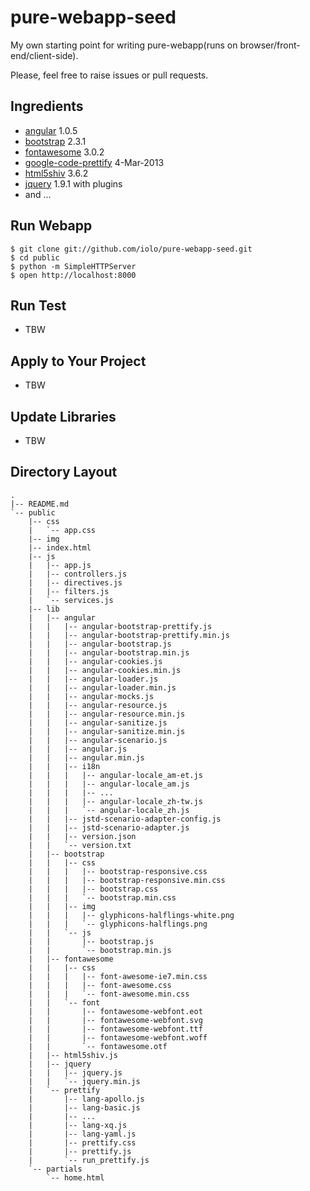 pure-webapp-seed
================

My own starting point for writing pure-webapp(runs on browser/front-end/client-side).

Please, feel free to raise issues or pull requests.

Ingredients
-----------

* [angular](http://angularjs.org) 1.0.5
* [bootstrap](http://getbootstrap.com) 2.3.1
* [fontawesome](http://fortawesome.github.com/Font-Awesome/) 3.0.2
* [google-code-prettify](http://code.google.com/p/google-code-prettify/) 4-Mar-2013
* [html5shiv](https://github.com/aFarkas/html5shiv) 3.6.2
* [jquery](http://jquery.com) 1.9.1 with plugins
* and ...

Run Webapp
----------

```
$ git clone git://github.com/iolo/pure-webapp-seed.git
$ cd public
$ python -m SimpleHTTPServer
$ open http://localhost:8000
```

Run Test
--------

* TBW

Apply to Your Project
---------------------

* TBW

Update Libraries
----------------

* TBW

Directory Layout
----------------

```
.
|-- README.md
`-- public
    |-- css
    |   `-- app.css
    |-- img
    |-- index.html
    |-- js
    |   |-- app.js
    |   |-- controllers.js
    |   |-- directives.js
    |   |-- filters.js
    |   `-- services.js
    |-- lib
    |   |-- angular
    |   |   |-- angular-bootstrap-prettify.js
    |   |   |-- angular-bootstrap-prettify.min.js
    |   |   |-- angular-bootstrap.js
    |   |   |-- angular-bootstrap.min.js
    |   |   |-- angular-cookies.js
    |   |   |-- angular-cookies.min.js
    |   |   |-- angular-loader.js
    |   |   |-- angular-loader.min.js
    |   |   |-- angular-mocks.js
    |   |   |-- angular-resource.js
    |   |   |-- angular-resource.min.js
    |   |   |-- angular-sanitize.js
    |   |   |-- angular-sanitize.min.js
    |   |   |-- angular-scenario.js
    |   |   |-- angular.js
    |   |   |-- angular.min.js
    |   |   |-- i18n
    |   |   |   |-- angular-locale_am-et.js
    |   |   |   |-- angular-locale_am.js
    |   |   |   |-- ...
    |   |   |   |-- angular-locale_zh-tw.js
    |   |   |   `-- angular-locale_zh.js
    |   |   |-- jstd-scenario-adapter-config.js
    |   |   |-- jstd-scenario-adapter.js
    |   |   |-- version.json
    |   |   `-- version.txt
    |   |-- bootstrap
    |   |   |-- css
    |   |   |   |-- bootstrap-responsive.css
    |   |   |   |-- bootstrap-responsive.min.css
    |   |   |   |-- bootstrap.css
    |   |   |   `-- bootstrap.min.css
    |   |   |-- img
    |   |   |   |-- glyphicons-halflings-white.png
    |   |   |   `-- glyphicons-halflings.png
    |   |   `-- js
    |   |       |-- bootstrap.js
    |   |       `-- bootstrap.min.js
    |   |-- fontawesome
    |   |   |-- css
    |   |   |   |-- font-awesome-ie7.min.css
    |   |   |   |-- font-awesome.css
    |   |   |   `-- font-awesome.min.css
    |   |   `-- font
    |   |       |-- fontawesome-webfont.eot
    |   |       |-- fontawesome-webfont.svg
    |   |       |-- fontawesome-webfont.ttf
    |   |       |-- fontawesome-webfont.woff
    |   |       `-- fontawesome.otf
    |   |-- html5shiv.js
    |   |-- jquery
    |   |   |-- jquery.js
    |   |   `-- jquery.min.js
    |   `-- prettify
    |       |-- lang-apollo.js
    |       |-- lang-basic.js
    |       |-- ...
    |       |-- lang-xq.js
    |       |-- lang-yaml.js
    |       |-- prettify.css
    |       |-- prettify.js
    |       `-- run_prettify.js
    `-- partials
        `-- home.html
```

